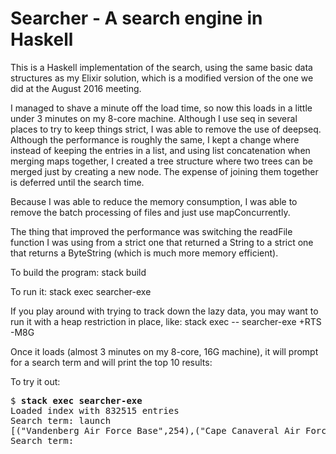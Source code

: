 # Searcher - A search engine in Haskell

This is a Haskell implementation of the search, using the same basic data
structures as my Elixir solution, which is a modified version of the one
we did at the August 2016 meeting.

I managed to shave a minute off the load time, so now this loads in a
little under 3 minutes on my 8-core machine. Although I use seq in several
places to try to keep things strict, I was able to remove the use of deepseq.
Although the performance is roughly the same, I kept a change where instead of
keeping the entries in a list, and using list concatenation when merging maps
together, I created a tree structure where two trees can be merged just by creating
a new node. The expense of joining them together is deferred until the search time.

Because I was able to reduce the memory consumption, I was able to remove the
batch processing of files and just use mapConcurrently.

The thing that improved the performance was switching the readFile function
I was using from a strict one that returned a String to a strict one that
returns a ByteString (which is much more memory efficient).

To build the program:
stack build

To run it:
stack exec searcher-exe

If you play around with trying to track down the lazy data, you may want to run it with
a heap restriction in place, like:
stack exec -- searcher-exe +RTS -M8G

Once it loads (almost 3 minutes on my 8-core, 16G machine), it will prompt for a search
term and will print the top 10 results:

To try it out:
<pre>$ <strong>stack exec searcher-exe</strong>
Loaded index with 832515 entries
Search term: launch
[("Vandenberg Air Force Base",254),("Cape Canaveral Air Force Station",169),("Space Shuttle",109),("Kennedy Space Center",97),("Dreamcast",53),("NASA",51),("Wii U",43),("Wii",40),("Sega Saturn",38),("Nintendo 3DS",35)]
Search term: 
</pre>
